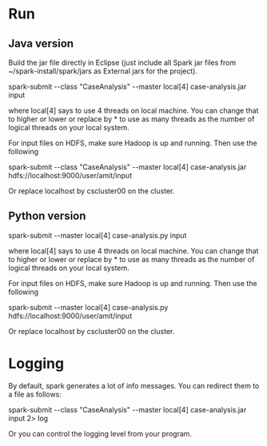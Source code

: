 

# Run


## Java version

Build the jar file directly in Eclipse (just include all Spark jar files from
~/spark-install/spark/jars as External jars for the project).

spark-submit --class "CaseAnalysis" --master local[4] case-analysis.jar input

where local[4] says to use 4 threads on local machine. You can change that to higher or lower
or replace by * to use as many threads as the number of logical threads on your local system.

For input files on HDFS, make sure Hadoop is up and running. Then use the following 

spark-submit --class "CaseAnalysis" --master local[4] case-analysis.jar hdfs://localhost:9000/user/amit/input

Or replace localhost by cscluster00 on the cluster.

## Python version
spark-submit --master local[4] case-analysis.py input

where local[4] says to use 4 threads on local machine. You can change that to higher or lower
or replace by * to use as many threads as the number of logical threads on your local system.

For input files on HDFS, make sure Hadoop is up and running. Then use the following 

spark-submit --master local[4] case-analysis.py hdfs://localhost:9000/user/amit/input

Or replace localhost by cscluster00 on the cluster.


# Logging

By default, spark generates a lot of info messages. You can redirect them to a file as follows:

spark-submit --class "CaseAnalysis" --master local[4]  case-analysis.jar input  2> log

Or you can control the logging level from your program. 

